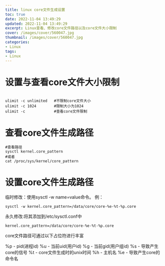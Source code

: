 ```yaml
---
title: linux core文件生成设置
toc: true
date: 2022-11-04 13:49:29
updated: 2022-11-04 13:49:29
excerpt: Linux查看、修改core文件路径以及core文件大小限制
cover: /images/cover/560047.jpg
thumbnail: /images/cover/560047.jpg
categories: 
- Linux
tags: 
- Linux
---
```


# 设置与查看core文件大小限制

```shell

ulimit -c unlimited   #不限制core文件大小
ulimit -c 1024        #限制大小为1024
ulimit -c             #查看core文件限制
```

# 查看core文件生成路径

```shell
#查看路径
sysctl kernel.core_pattern
#或者
cat /proc/sys/kernel/core_pattern
```

# 设置core文件生成路径

临时修改：使用sysctl -w name=value命令。
例：

```shell
sysctl -w kernel.core_pattern=/data/core/core-%e-%t-%p.core
```

永久修改:将其添加到/etc/sysctl.conf中

```shell
kernel.core_pattern=/data/core/core-%e-%t-%p.core
```

core文件路径可通过以下占位符进行丰富

%p - pid(进程id)
%u - 当前uid(用户id)
%g - 当前gid(用户组id)
%s - 导致产生core的信号
%t - core文件生成时的unix时间
%h - 主机名
%e - 导致产生core的命令名
